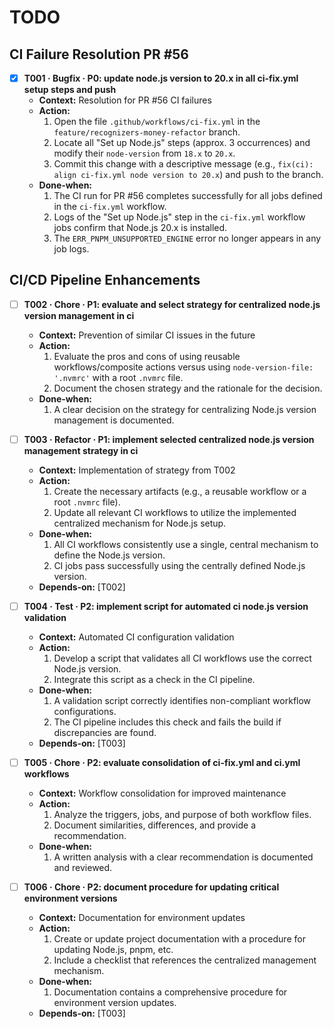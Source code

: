 # TODO

## CI Failure Resolution PR #56

- [x] **T001 · Bugfix · P0: update node.js version to 20.x in all ci-fix.yml setup steps and push**
  - **Context:** Resolution for PR #56 CI failures
  - **Action:**
    1. Open the file `.github/workflows/ci-fix.yml` in the `feature/recognizers-money-refactor` branch.
    2. Locate all "Set up Node.js" steps (approx. 3 occurrences) and modify their `node-version` from `18.x` to `20.x`.
    3. Commit this change with a descriptive message (e.g., `fix(ci): align ci-fix.yml node version to 20.x`) and push to the branch.
  - **Done‑when:**
    1. The CI run for PR #56 completes successfully for all jobs defined in the `ci-fix.yml` workflow.
    2. Logs of the "Set up Node.js" step in the `ci-fix.yml` workflow jobs confirm that Node.js 20.x is installed.
    3. The `ERR_PNPM_UNSUPPORTED_ENGINE` error no longer appears in any job logs.

## CI/CD Pipeline Enhancements

- [ ] **T002 · Chore · P1: evaluate and select strategy for centralized node.js version management in ci**

  - **Context:** Prevention of similar CI issues in the future
  - **Action:**
    1. Evaluate the pros and cons of using reusable workflows/composite actions versus using `node-version-file: '.nvmrc'` with a root `.nvmrc` file.
    2. Document the chosen strategy and the rationale for the decision.
  - **Done‑when:**
    1. A clear decision on the strategy for centralizing Node.js version management is documented.

- [ ] **T003 · Refactor · P1: implement selected centralized node.js version management strategy in ci**

  - **Context:** Implementation of strategy from T002
  - **Action:**
    1. Create the necessary artifacts (e.g., a reusable workflow or a root `.nvmrc` file).
    2. Update all relevant CI workflows to utilize the implemented centralized mechanism for Node.js setup.
  - **Done‑when:**
    1. All CI workflows consistently use a single, central mechanism to define the Node.js version.
    2. CI jobs pass successfully using the centrally defined Node.js version.
  - **Depends‑on:** [T002]

- [ ] **T004 · Test · P2: implement script for automated ci node.js version validation**

  - **Context:** Automated CI configuration validation
  - **Action:**
    1. Develop a script that validates all CI workflows use the correct Node.js version.
    2. Integrate this script as a check in the CI pipeline.
  - **Done‑when:**
    1. A validation script correctly identifies non-compliant workflow configurations.
    2. The CI pipeline includes this check and fails the build if discrepancies are found.
  - **Depends‑on:** [T003]

- [ ] **T005 · Chore · P2: evaluate consolidation of ci-fix.yml and ci.yml workflows**

  - **Context:** Workflow consolidation for improved maintenance
  - **Action:**
    1. Analyze the triggers, jobs, and purpose of both workflow files.
    2. Document similarities, differences, and provide a recommendation.
  - **Done‑when:**
    1. A written analysis with a clear recommendation is documented and reviewed.

- [ ] **T006 · Chore · P2: document procedure for updating critical environment versions**
  - **Context:** Documentation for environment updates
  - **Action:**
    1. Create or update project documentation with a procedure for updating Node.js, pnpm, etc.
    2. Include a checklist that references the centralized management mechanism.
  - **Done‑when:**
    1. Documentation contains a comprehensive procedure for environment version updates.
  - **Depends‑on:** [T003]
